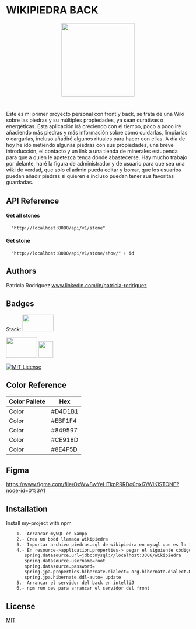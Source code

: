 
<!-- ![logo-wikipiedra](https://user-images.githubusercontent.com/104829537/193504696-6c8c547f-3e52-4da1-b98f-16ae0f543215.jpg) -->
<!-- <img src="https://user-images.githubusercontent.com/104829537/193504696-6c8c547f-3e52-4da1-b98f-16ae0f543215.jpg " height="200" width="200"> -->
# WIKIPIEDRA BACK
<div align="center"><img src="https://user-images.githubusercontent.com/104829537/193504696-6c8c547f-3e52-4da1-b98f-16ae0f543215.jpg " height="200" width="200"></div>




# 

Este es mi primer proyecto personal con front y back, se trata de una Wiki sobre las piedras y su múltiples propiedades, ya sean curativas o energéticas. 
Esta aplicación irá creciendo con el tiempo, poco a poco iré añadiendo más piedras y más información sobre cómo cuidarlas, limpiarlas o cargarlas, incluso añadiré algunos rituales para hacer con ellas.
A día de hoy he ido metiendo algunas piedras con sus propiedades, una breve introducción, el contacto y un link a una tienda de minerales estupenda para que a quien le apetezca tenga dónde abastecerse.
Hay mucho trabajo por delante, haré la figura de administrador y de usuario para que sea una wiki de verdad, que sólo el admin pueda editar y borrar, que los usuarios puedan añadir piedras si quieren e incluso puedan tener sus favoritas guardadas.



## API Reference

#### Get all stones

 

```http
  "http://localhost:8080/api/v1/stone"
```


#### Get stone

```http
  "http://localhost:8080/api/v1/stone/show/" + id
```


## Authors

Patricia Rodríguez
www.linkedin.com/in/patricia-rodríguez

## Badges

Stack:
<img src="https://th.bing.com/th/id/OIP.qL4S_en8qikR8OyWFqIvhAHaEh?pid=ImgDet&rs=1" height="45" width="85">

<img src="https://cdn.vox-cdn.com/thumbor/_AobZZDt_RVStktVR7mUZpBkovc=/0x0:640x427/1200x800/filters:focal(0x0:640x427)/cdn.vox-cdn.com/assets/1087137/java_logo_640.jpg" height="55" width="85">

<img src= "https://th.bing.com/th/id/OIP._Dif-ZNG4qVv38iap-TPgwHaHa?pid=ImgDet&rs=1"  height="45" width="40">

[![MIT License](https://img.shields.io/badge/License-MIT-green.svg)](https://choosealicense.com/licenses/mit/)

## Color Reference

| Color  Pallete           | Hex                                                                |
| ----------------- | ------------------------------------------------------------------ |
|  Color |  #D4D1B1 |
|  Color |  #EBF1F4 |
|  Color |  #849597 |
|  Color |  #CE918D |
|  Color |  #8E4F5D |


## Figma

https://www.figma.com/file/OxWw8wYeHTkpRRRDo0qxI7/WIKISTONE?node-id=0%3A1


## Installation

Install my-project with npm

```bash
    1.- Arrancar mySQL en xampp
    2.- Crea un bbdd llamada wikipiedra
    3.- Importar archivo piedras.sql de wikipiedra en mysql que es la tabla de la bbdd
    4.- En resource->application.properties-> pegar el siguiente código:
       spring.datasource.url=jdbc:mysql://localhost:3306/wikipiedra
       spring.datasource.username=root
       spring.datasource.password=
       spring.jpa.properties.hibernate.dialect= org.hibernate.dialect.MySQL5InnoDBDialect
       spring.jpa.hibernate.ddl-auto= update
    5.- Arrancar el servidor del back en intelliJ
    6.- npm run dev para arrancar el servidor del front
```
    
## License

[MIT](https://choosealicense.com/licenses/mit/)

